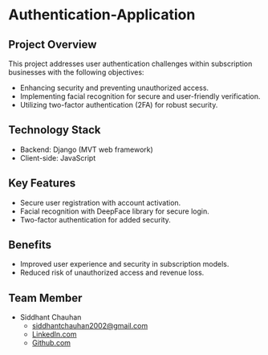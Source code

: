 # Authentication-Application 

## Project Overview

This project addresses user authentication challenges within subscription businesses with the following objectives:

- Enhancing security and preventing unauthorized access.
- Implementing facial recognition for secure and user-friendly verification.
- Utilizing two-factor authentication (2FA) for robust security.

## Technology Stack

- Backend: Django (MVT web framework)
- Client-side: JavaScript

## Key Features

- Secure user registration with account activation.
- Facial recognition with DeepFace library for secure login.
- Two-factor authentication for added security.

## Benefits

- Improved user experience and security in subscription models.
- Reduced risk of unauthorized access and revenue loss.

## Team Member

- Siddhant Chauhan
  - <a href="mailto:siddhantchauhan2002@gmail.com">siddhantchauhan2002@gmail.com</a>
  - [LinkedIn.com](https://www.linkedin.com/in/siddhant-chauhan-4614041b9?lipi=urn%3Ali%3Apage%3Ad_flagship3_profile_view_base_contact_details%3BCtNDgT2RQZWXd06srunR%2BA%3D%3D)
  - [Github.com](https://github.com/sid-3q5)
